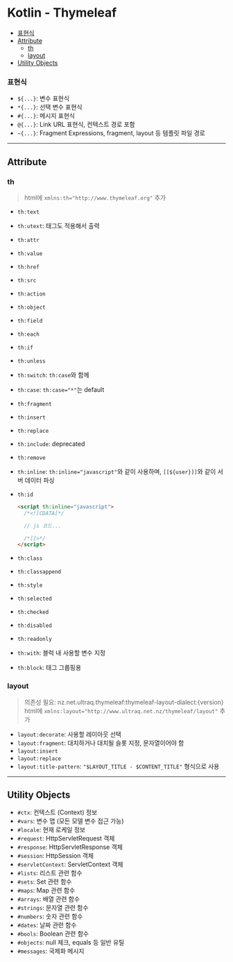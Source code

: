 # Kotlin - Thymeleaf

- [표현식](#표현식)
- [Attribute](#attribute)
  - [th](#th)
  - [layout](#layout)
- [Utility Objects](#utility-objects)

### 표현식

- `${...}`: 변수 표현식
- `*{...}`: 선택 변수 표현식
- `#{...}`: 메시지 표현식
- `@{...}`: Link URL 표현식, 컨텍스트 경로 포함
- `~{...}`: Fragment Expressions, fragment, layout 등 템플릿 파일 경로

---

## Attribute

### th

> html에 `xmlns:th="http://www.thymeleaf.org"` 추가

- `th:text`
- `th:utext`: 태그도 적용해서 출력
- `th:attr`
- `th:value`
- `th:href`
- `th:src`
- `th:action`
- `th:object`
- `th:field`
- `th:each`
- `th:if`
- `th:unless`
- `th:switch`: `th:case`와 함께
- `th:case`: `th:case="*"`는 default
- `th:fragment`
- `th:insert`
- `th:replace`
- `th:include`: deprecated
- `th:remove`
- `th:inline`: `th:inline="javascript"`와 같이 사용하며, `[[${user}]]`와 같이 서버 데이터 파싱
- `th:id`

  ```html
  <script th:inline="javascript">
    /*<![CDATA[*/

    // js 코드...

    /*]]>*/
  </script>
  ```

- `th:class`
- `th:classappend`
- `th:style`
- `th:selected`
- `th:checked`
- `th:disabled`
- `th:readonly`
- `th:with`: 블럭 내 사용할 변수 지정
- `th:block`: 태그 그룹핑용

### layout

> 의존성 필요: nz.net.ultraq.thymeleaf:thymeleaf-layout-dialect:{version}
> html에 `xmlns:layout="http://www.ultraq.net.nz/thymeleaf/layout"` 추가

- `layout:decorate`: 사용할 레이아웃 선택
- `layout:fragment`: 대치하거나 대치될 슬롯 지정, 문자열이어야 함
- `layout:insert`
- `layout:replace`
- `layout:title-pattern`: `"$LAYOUT_TITLE - $CONTENT_TITLE"` 형식으로 사용

---

## Utility Objects

- `#ctx`: 컨텍스트 (Context) 정보
- `#vars`: 변수 맵 (모든 모델 변수 접근 가능)
- `#locale`: 현재 로케일 정보
- `#request`: HttpServletRequest 객체
- `#response`: HttpServletResponse 객체
- `#session`: HttpSession 객체
- `#servletContext`: ServletContext 객체
- `#lists`: 리스트 관련 함수
- `#sets`: Set 관련 함수
- `#maps`: Map 관련 함수
- `#arrays`: 배열 관련 함수
- `#strings`: 문자열 관련 함수
- `#numbers`: 숫자 관련 함수
- `#dates`: 날짜 관련 함수
- `#bools`: Boolean 관련 함수
- `#objects`: null 체크, equals 등 일반 유틸
- `#messages`: 국제화 메시지
